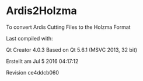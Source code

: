 # Ardis2Holzma
To convert Ardis Cutting Files to the Holzma Format

Last compiled with:

Qt Creator 4.0.3
Based on Qt 5.6.1 (MSVC 2013, 32 bit)

Erstellt am Jul 5 2016 04:17:12

Revision ce4ddcb060